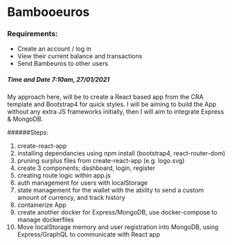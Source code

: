 # Bambooeuros

### Requirements:


- Create an account / log in
- View their current balance and transactions
- Send Bambeuros to other users


##### Time and Date 7:10am, 27/01/2021

My approach here, will be to create a React based app from the CRA template and Bootstrap4 for quick styles.
I will be aiming to build the App without any extra JS frameworks initially, then I will aim to integrate Express & MongoDB.

######Steps:

1. create-react-app
2. installing dependancies using npm install (bootstrap4, react-router-dom)
3. pruning surplus files from create-react-app (e.g. logo.svg) 
4. create 3 components; dashboard, login, register
5. creating route logic within app.js 
6. auth management for users with localStorage
7. state management for the wallet with the ability to send a custom amount of currency, and track history  
8. containerize App
9. create another docker for Express/MongoDB, use docker-compose to manage dockerfiles
10. Move localStorage memory and user registration into MongoDB, using Express/GraphQL to communicate with React app

